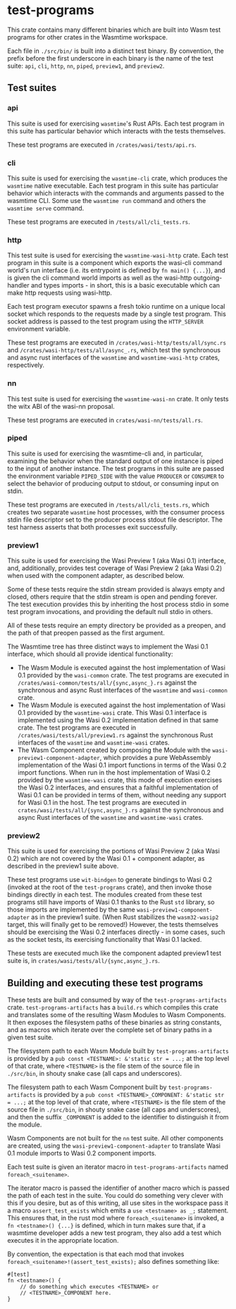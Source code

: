 # test-programs

This crate contains many different binaries which are built into Wasm test
programs for other crates in the Wasmtime workspace.

Each file in `./src/bin/` is built into a distinct test binary. By convention,
the prefix before the first underscore in each binary is the name of the test
suite: `api`, `cli`, `http`, `nn`, `piped`, `preview1`, and `preview2`.

## Test suites

### api

This suite is used for exercising `wasmtime`'s Rust APIs. Each test program in
this suite has particular behavior which interacts with the tests themselves.

These test programs are executed in `/crates/wasi/tests/api.rs`.

### cli

This suite is used for exercising the `wasmtime-cli` crate, which produces the
`wasmtime` native executable. Each test program in this suite has particular
behavior which interacts with the commands and arguments passed to the
wasmtime CLI. Some use the `wasmtime run` command and others the `wasmtime
serve` command.

These test programs are executed in `/tests/all/cli_tests.rs`.

### http

This test suite is used for exercising the `wasmtime-wasi-http` crate. Each
test program in this suite is a component which exports the wasi-cli command
world's run interface (i.e. its entrypoint is defined by `fn main() {...}`),
and is given the cli command world imports as well as the wasi-http
outgoing-handler and types imports - in short, this is a basic executable
which can make http requests using wasi-http.

Each test program executor spawns a fresh tokio runtime on a unique local
socket which responds to the requests made by a single test program. This
socket address is passed to the test program using the `HTTP_SERVER`
environment variable.

These test programs are executed in `/crates/wasi-http/tests/all/sync.rs`
and `/crates/wasi-http/tests/all/async_.rs`, which test the synchronous and
async rust interfaces of the `wasmtime` and `wasmtime-wasi-http` crates,
respectively.

### nn

This test suite is used for exercising the `wasmtime-wasi-nn` crate. It only
tests the witx ABI of the wasi-nn proposal.

These test programs are executed in `crates/wasi-nn/tests/all.rs`.

### piped

This suite is used for exercising the wasmtime-cli and, in particular,
examining the behavior when the standard output of one instance is piped to
the input of another instance. The test programs in this suite are passed
the environment variable `PIPED_SIDE` with the value `PRODUCER` or `CONSUMER`
to select the behavior of producing output to stdout, or consuming input
on stdin.

These test programs are executed in `/tests/all/cli_tests.rs`, which creates
two separate `wasmtime` host processes, with the consumer process stdin file
descriptor set to the producer process stdout file descriptor. The test
harness asserts that both processes exit successfully.

### preview1

This suite is used for exercising the Wasi Preview 1 (aka Wasi 0.1) interface,
and, additionally, provides test coverage of Wasi Preview 2 (aka Wasi 0.2)
when used with the component adapter, as described below.

Some of these tests require the stdin stream provided is always empty and
closed, others require that the stdin stream is open and pending forever. The
test execution provides this by inheriting the host process stdio in some test
program invocations, and providing the default null stdio in others.

All of these tests require an empty directory be provided as a preopen, and
the path of that preopen passed as the first argument.

The Wasmtime tree has three distinct ways to implement the Wasi 0.1 interface,
which should all provide identical functionality:
* The Wasm Module is executed against the host implementation of Wasi 0.1
  provided by the `wasi-common` crate. The test programs are executed
  in `/crates/wasi-common/tests/all/{sync,async_}.rs` against the synchronous
  and async Rust interfaces of the `wasmtime` and `wasi-common` crate.
* The Wasm Module is executed against the host implementation of Wasi 0.1
  provided by the `wasmtime-wasi` crate. This Wasi 0.1 interface is implemented
  using the Wasi 0.2 implementation defined in that same crate. The test
  programs are executed in `/crates/wasi/tests/all/preview1.rs` against the
  synchronous Rust interfaces of the `wasmtime` and `wasmtime-wasi` crates.
* The Wasm Component created by composing the Module with the
  `wasi-preview1-component-adapter`, which provides a pure WebAssembly
  implementation of the Wasi 0.1 import functions in terms of the Wasi 0.2
  import functions. When run in the host implementation of Wasi 0.2 provided
  by the `wasmtime-wasi` crate, this mode of execution exercises the Wasi 0.2
  interfaces, and ensures that a faithful implementation of Wasi 0.1 can be
  provided in terms of them, without needing any support for Wasi 0.1 in the
  host. The test programs are executed in
  `crates/wasi/tests/all/{sync,async_}.rs` against the synchronous and async
  Rust interfaces of the `wasmtime` and `wasmtime-wasi` crates.

### preview2

This suite is used for exercising the portions of Wasi Preview 2 (aka Wasi
0.2) which are not covered by the Wasi 0.1 + component adapter, as described
in the preview1 suite above.

These test programs use `wit-bindgen` to generate bindings to Wasi 0.2
(invoked at the root of the `test-programs` crate), and then invoke those
bindings directly in each test. The modules created from these test programs
still have imports of Wasi 0.1 thanks to the Rust `std` library, so those
imports are implemented by the same `wasi-preview1-component-adapter` as in
the preview1 suite. (When Rust stabilizes the `wasm32-wasip2` target, this
will finally get to be removed!) However, the tests themselves should be
exercising the Wasi 0.2 interfaces directly - in some cases, such as the
socket tests, its exercising functionality that Wasi 0.1 lacked.

These tests are executed much like the component adapted preview1 test suite
is, in `crates/wasi/tests/all/{sync,async_}.rs`.

## Building and executing these test programs

These tests are built and consumed by way of the `test-programs-artifacts`
crate. `test-programs-artifacts` has a `build.rs` which compiles this crate
and translates some of the resulting Wasm Modules to Wasm Components. It then
exposes the filesystem paths of these binaries as string constants, and as
macros which iterate over the complete set of binary paths in a given test
suite.

The filesystem path to each Wasm Module built by `test-programs-artifacts`
is provided by a `pub const <TESTNAME>: &'static str = ...;` at the top
level of that crate, where `<TESTNAME>` is the file stem of the source file
in `./src/bin`, in shouty snake case (all caps and underscores).

The filesystem path to each Wasm Component built by `test-programs-artifacts`
is provided by a `pub const <TESTNAME>_COMPONENT: &'static str = ...;` at the top
level of that crate, where `<TESTNAME>` is the file stem of the source file
in `./src/bin`, in shouty snake case (all caps and underscores), and then the
suffix `_COMPONENT` is added to the identifier to distinguish it from the
module.

Wasm Components are not built for the `nn` test suite. All other components
are created, using the `wasi-preview1-component-adapter` to translate Wasi 0.1
module imports to Wasi 0.2 component imports.

Each test suite is given an iterator macro in `test-programs-artifacts` named
`foreach_<suitename>`.

The iterator macro is passed the identifier of another macro which is passed
the path of each test in the suite. You could do something very clever with
this if you desire, but as of this writing, all use sites in the workspace
pass it a macro `assert_test_exists` which emits a `use <testname> as _;`
statement. This ensures that, in the rust mod where `foreach_<suitename>` is
invoked, a `fn <testname>() {...}` is defined, which in turn makes sure that,
if a wasmtime developer adds a new test program, they also add a test which
executes it in the appropriate location.

By convention, the expectation is that each mod that invokes
`foreach_<suitename>!(assert_test_exists);` also defines something like:

```
#[test]
fn <testname>() { 
    // do something which executes <TESTNAME> or
    // <TESTNAME>_COMPONENT here.
}
```
